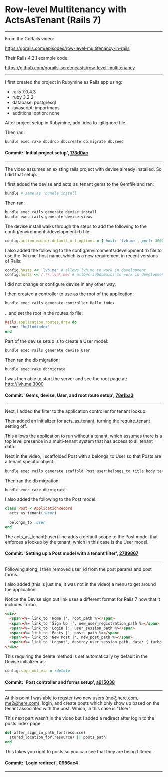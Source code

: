 # Row-level Multitenancy with ActsAsTenant (Rails 7)

---

From the GoRails video:

https://gorails.com/episodes/row-level-multitenancy-in-rails

Their Rails 4.2.1 example code:

https://github.com/gorails-screencasts/row-level-multitenancy

---
I first created the project in Rubymine as Rails app using:

- rails 7.0.4.3
- ruby 3.2.2
- database: postgresql
- javascript: importmaps
- additional option: none

After project setup in Rubymine, add .idea to .gitignore file.

Then ran:

```bash
bundle exec rake db:drop db:create db:migrate db:seed
```

#### Commit: 'Initial project setup', [173d0ac](https://github.com/robault/ActsAsTenantExample/commit/173d0ac9d8fc611ba4670a20a192eee1e90bf8b4)

---

The video assumes an existing rails project with devise already installed. So I did that setup.

I first added the devise and acts_as_tenant gems to the Gemfile and ran:

```bash
bundle # same as 'bundle install
```

Then ran:

```bash
bundle exec rails generate devise:install
bundle exec rails generate devise:views
```

The devise install walks through the steps to add the following to the config/environments/development.rb file:

```ruby
config.action_mailer.default_url_options = { host: 'lvh.me', port: 3000 }
```

I also added the following to the config/environments/development.rb file to use the 'lvh.me' host name, which is a new requirement in recent versions of Rails:

```ruby
config.hosts << 'lvh.me' # allows lvh.me to work in development
config.hosts << /.*\.lvh\.me/ # allows subdomains to work in development
```

I did not change or configure devise in any other way.

I then created a controller to use as the root of the application:

```bash
bundle exec rails generate controller Hello index
```
 ...and set the root in the routes.rb file:
 
```ruby
Rails.application.routes.draw do
  root "hello#index"
end
```

Part of the devise setup is to create a User model:

```bash
bundle exec rails generate devise User
```

Then ran the db migration:

```bash
bundle exec rake db:migrate
```

I was then able to start the server and see the root page at: http://lvh.me:3000

#### Commit: 'Gems, devise, User, and root route setup', [78e1ba3](https://github.com/robault/ActsAsTenantExample/commit/78e1ba324112b52d589163af91cae9256df1048a)

---

Next, I added the filter to the application controller for tenant lookup.

Then added an initializer for acts_as_tenant, turning the require_tenant setting off.

This allows the application to run without a tenant, which assumes there is a top level presence in a multi-tenant system that has access to all tenant data.

Next in the video, I scaffolded Post with a belongs_to User so that Posts are a tenant specific object:

```bash
bundle exec rails generate scaffold Post user:belongs_to title body:text
```

Then ran the db migration:

```bash
bundle exec rake db:migrate
```

I also added the following to the Post model:

```ruby
class Post < ApplicationRecord
  acts_as_tenant(:user)
  
  belongs_to :user
end
```

The acts_as_tenant(:user) line adds a default scope to the Post model that enforces a lookup by the tenant, which in this case is the User model.

#### Commit: 'Setting up a Post model with a tenant filter', [2789867](https://github.com/robault/ActsAsTenantExample/commit/27898670077e816ad9abd0aa05035b98bec8c68a)

---

Following along, I then removed user_id from the post params and post forms.

I also added (this is just me, it was not in the video) a menu to get around the application.

Notice the Devise sign out link uses a different format for Rails 7 now that it includes Turbo.

```html
<div>
  <span><%= link_to 'Home |', root_path %></span>
  <span><%= link_to 'Sign Up |', new_user_registration_path %></span>
  <span><%= link_to 'Login |', user_session_path %></span>
  <span><%= link_to 'Posts |', posts_path %></span>
  <span><%= link_to 'New Post |', new_post_path %></span>
  <span><%= link_to 'Logout', destroy_user_session_path, data: { turbo_method: :delete } %></span>
</div>
```

This requiring the delete method is set automatically by default in the Devise initializer as:

```ruby
config.sign_out_via = :delete
```

#### Commit: 'Post controller and forms setup', [a915038](https://github.com/robault/ActsAsTenantExample/commit/a9150389d63cde9a3deae72f3a8148c07009f3e2)

---

At this point I was able to regster two new users (me@here.com, me2@here.com), login, and create posts which only show up based on the tenant associated with the post. Which, in this case is "User".

This next part wasn't in the video but I added a redirect after login to the posts index page:

```ruby
def after_sign_in_path_for(resource)
  stored_location_for(resource) || posts_path
end
```

This takes you right to posts so you can see that they are being filtered.

#### Commit: 'Login redirect', [0956ac4](https://github.com/robault/ActsAsTenantExample/commit/0956ac477707a3af87ff7c763e478a263ae44336)

---
